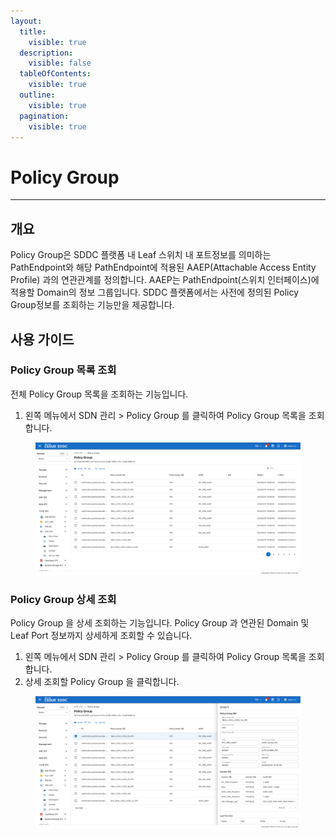 ```yaml
---
layout:
  title:
    visible: true
  description:
    visible: false
  tableOfContents:
    visible: true
  outline:
    visible: true
  pagination:
    visible: true
---
```


# Policy Group

***

## 개요

Policy Group은 SDDC 플랫폼 내 Leaf 스위치 내 포트정보를 의미하는 PathEndpoint와 해당 PathEndpoint에 적용된 AAEP(Attachable Access Entity Profile) 과의 연관관계를 정의합니다. AAEP는 PathEndpoint(스위치 인터페이스)에 적용할 Domain의 정보 그룹입니다. SDDC 플랫폼에서는 사전에 정의된 Policy Group정보를 조회하는 기능만을 제공합니다.

## 사용 가이드

### Policy Group 목록 조회

전체 Policy Group 목록을 조회하는 기능입니다.

1. 왼쪽 메뉴에서 SDN 관리 > Policy Group 를 클릭하여 Policy Group 목록을 조회합니다.

<figure><img src="../../.gitbook/assets/image.png" alt=""><figcaption></figcaption></figure>

### Policy Group 상세 조회

Policy Group 을 상세 조회하는 기능입니다. Policy Group 과 연관된 Domain 및 Leaf Port 정보까지 상세하게 조회할 수 있습니다.

1. 왼쪽 메뉴에서 SDN 관리 > Policy Group 를 클릭하여 Policy Group 목록을 조회합니다.
2. 상세 조회할 Policy Group 을 클릭합니다.

<figure><img src="../../.gitbook/assets/image (1).png" alt=""><figcaption></figcaption></figure>
